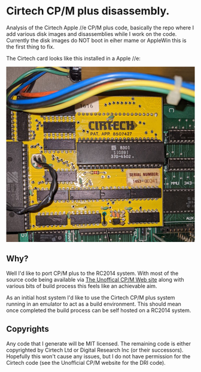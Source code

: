 # Cirtech CP/M plus disassembly.
Analysis of the Cirtech Apple //e CP/M plus code, basically the repo where I add
various disk images and disassemblies while I work on the code. Currently the disk images do NOT boot
in eiher mame or AppleWin this is the first thing to fix.

The Cirtech card looks like this installed in a Apple //e:

![Cirtech card](images/CirtechCard.jpg)

## Why?
Well I'd like to port CP/M plus to the RC2014 system. With most of the source code being available 
via [The Unoffical CP/M Web site](http://www.cpm.z80.de/) along with various bits of build process
this feels like an achievable aim.

As an initial host system I'd like to use the Cirtech CP/M plus system running in an emulator to act as a build environment.
This should mean once completed the build process can be self hosted on a RC2014 system.

## Copyrights
Any code that I generate will be MIT licensed.
The remaining code is either copyrighted by Cirtech Ltd or Digital Research Inc (or their successors). 
Hopefully this won't cause any issues, but I do not have permission for the Cirtech code (see the Unofficial CP/M website for the DRI code).
